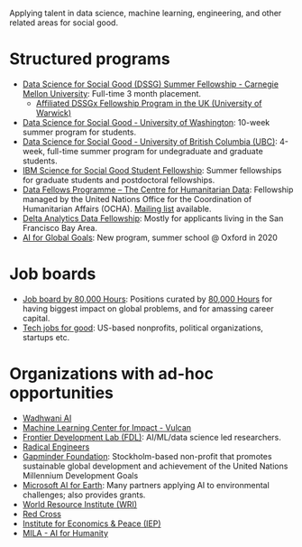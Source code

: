 Applying talent in data science, machine learning, engineering, and other related areas for social good.

<a id="orgc2e0fad"></a>

# Structured programs

-   [Data Science for Social Good (DSSG) Summer Fellowship - Carnegie Mellon University](http://www.dssgfellowship.org/): Full-time 3 month placement.
    -   [Affiliated DSSGx Fellowship Program in the UK (University of Warwick)](https://www.turing.ac.uk/collaborate-turing/data-science-social-good)
-   [Data Science for Social Good - University of Washington](https://escience.washington.edu/dssg/): 10-week summer program for students.
-   [Data Science for Social Good - University of British Columbia (UBC)](https://dsi.ubc.ca/data-science-social-good): 4-week, full-time summer program for undegraduate and graduate students.
-   [IBM Science for Social Good Student Fellowship](https://www.research.ibm.com/science-for-social-good/): Summer fellowships for graduate students and postdoctoral fellowships.
-   [Data Fellows Programme – The Centre for Humanitarian Data](https://centre.humdata.org/data-fellows/): Fellowship managed by the United Nations Office for the Coordination of Humanitarian Affairs (OCHA). [Mailing list](http://humdata.us14.list-manage1.com/subscribe?u=ea3f905d50ea939780139789d&id=99796325d1) available.
-   [Delta Analytics Data Fellowship](http://www.deltanalytics.org/): Mostly for applicants living in the San Francisco Bay Area.
-   [AI for Global Goals](https://www.globalgoals.ai/): New program, summer school @ Oxford in 2020

# Job boards
-   [Job board by 80,000 Hours](https://80000hours.org/job-board/): Positions curated by [80,000 Hours](https://80000hours.org/) for having biggest impact on global problems, and for amassing career capital.
-   [Tech jobs for good](https://www.techjobsforgood.com/): US-based nonprofits, political organizations, startups etc.


<a id="orga0609bf"></a>

# Organizations with ad-hoc opportunities

-   [Wadhwani AI](https://www.wadhwaniai.org/careers/)
-   [Machine Learning Center for Impact - Vulcan](https://www.vulcan.com/areas-of-practice/technology-science/key-initiatives/machine-learning-center-for-impact)
-   [Frontier Development Lab (FDL)](https://fdleurope.org/fdl-europe-2020): AI/ML/data science led researchers.
-   [Radical Engineers](http://radicalengineers.com/volunteer_positions.html)
-   [Gapminder Foundation](https://www.gapminder.org/about-gapminder/our-mission/): Stockholm-based non-profit that promotes sustainable global development and achievement of the United Nations Millennium Development Goals
-   [Microsoft AI for Earth](https://www.microsoft.com/en-us/ai/ai-for-earth): Many partners applying AI to environmental challenges; also provides grants.
-   [World Resource Institute (WRI)](https://www.wri.org/)
-   [Red Cross](https://www.redcross.org/about-us/careers.html)
-   [Institute for Economics & Peace (IEP)](http://economicsandpeace.org/consulting/)
-   [MILA - AI for Humanity](https://mila.quebec/en/ai-society/)

